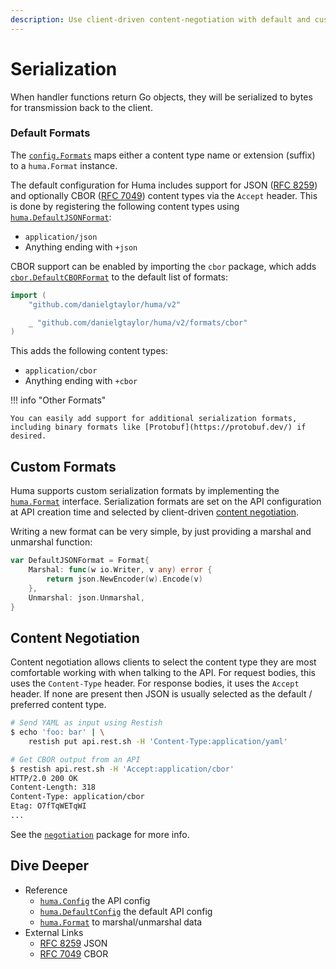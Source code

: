 ```yaml
---
description: Use client-driven content-negotiation with default and custom formats to serialize response data.
---
```


# Serialization

When handler functions return Go objects, they will be serialized to bytes for transmission back to the client.

### Default Formats

The [`config.Formats`](https://pkg.go.dev/github.com/danielgtaylor/huma/v2#Config) maps either a content type name or extension (suffix) to a `huma.Format` instance.

The default configuration for Huma includes support for JSON ([RFC 8259](https://tools.ietf.org/html/rfc8259)) and optionally CBOR ([RFC 7049](https://tools.ietf.org/html/rfc7049)) content types via the `Accept` header. This is done by registering the following content types using [`huma.DefaultJSONFormat`](https://pkg.go.dev/github.com/danielgtaylor/huma/v2#DefaultJSONFormat):

-   `application/json`
-   Anything ending with `+json`

CBOR support can be enabled by importing the `cbor` package, which adds [`cbor.DefaultCBORFormat`](https://pkg.go.dev/github.com/danielgtaylor/huma/v2/formats/cbor#DefaultCBORFormat) to the default list of formats:

```go title="main.go"
import (
    "github.com/danielgtaylor/huma/v2"

    _ "github.com/danielgtaylor/huma/v2/formats/cbor"
)
```

This adds the following content types:

-   `application/cbor`
-   Anything ending with `+cbor`

!!! info "Other Formats"

    You can easily add support for additional serialization formats, including binary formats like [Protobuf](https://protobuf.dev/) if desired.

## Custom Formats

Huma supports custom serialization formats by implementing the [`huma.Format`](https://pkg.go.dev/github.com/danielgtaylor/huma/v2#Format) interface. Serialization formats are set on the API configuration at API creation time and selected by client-driven [content negotiation](#content-negotiation).

Writing a new format can be very simple, by just providing a marshal and unmarshal function:

```go title="code.go"
var DefaultJSONFormat = Format{
	Marshal: func(w io.Writer, v any) error {
		return json.NewEncoder(w).Encode(v)
	},
	Unmarshal: json.Unmarshal,
}
```

## Content Negotiation

Content negotiation allows clients to select the content type they are most comfortable working with when talking to the API. For request bodies, this uses the `Content-Type` header. For response bodies, it uses the `Accept` header. If none are present then JSON is usually selected as the default / preferred content type.

```sh title="Terminal"
# Send YAML as input using Restish
$ echo 'foo: bar' | \
	restish put api.rest.sh -H 'Content-Type:application/yaml'

# Get CBOR output from an API
$ restish api.rest.sh -H 'Accept:application/cbor'
HTTP/2.0 200 OK
Content-Length: 318
Content-Type: application/cbor
Etag: O7fTqWETqWI
...
```

See the [`negotiation`](https://pkg.go.dev/github.com/danielgtaylor/huma/v2/negotiation) package for more info.

## Dive Deeper

-   Reference
    -   [`huma.Config`](https://pkg.go.dev/github.com/danielgtaylor/huma/v2#Config) the API config
    -   [`huma.DefaultConfig`](https://pkg.go.dev/github.com/danielgtaylor/huma/v2#DefaultConfig) the default API config
    -   [`huma.Format`](https://pkg.go.dev/github.com/danielgtaylor/huma/v2#Format) to marshal/unmarshal data
-   External Links
    -   [RFC 8259](https://tools.ietf.org/html/rfc8259) JSON
    -   [RFC 7049](https://tools.ietf.org/html/rfc7049) CBOR
